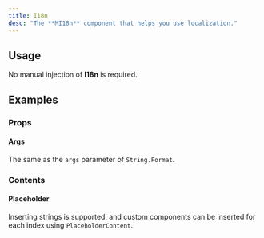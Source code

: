 ```yaml
---
title: I18n
desc: "The **MI18n** component that helps you use localization."
---
```


## Usage

No manual injection of **I18n** is required.

<masa-example file="Examples.components.i18ns.Usage"></masa-example>

## Examples

### Props

#### Args

The same as the `args` parameter of `String.Format`.

<masa-example file="Examples.components.i18ns.Args"></masa-example>

### Contents

#### Placeholder

Inserting strings is supported, and custom components can be inserted for each index using `PlaceholderContent`.

<masa-example file="Examples.components.i18ns.Placeholder"></masa-example>


